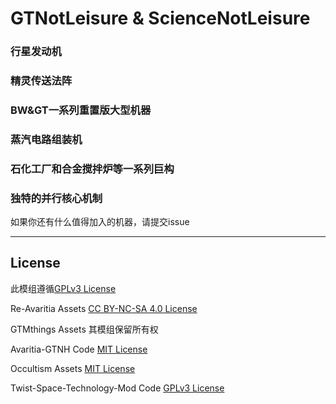 # GTNotLeisure & ScienceNotLeisure

### 行星发动机

### 精灵传送法阵

### BW&GT一系列重置版大型机器

### 蒸汽电路组装机

### 石化工厂和合金搅拌炉等一系列巨构

### 独特的并行核心机制

如果你还有什么值得加入的机器，请提交issue

---

## License
此模组遵循[GPLv3 License](https://www.gnu.org/licenses/gpl-3.0.html)

Re-Avaritia Assets [CC BY-NC-SA 4.0 License](https://creativecommons.org/licenses/by-nc-sa/4.0/)

GTMthings Assets 其模组保留所有权

Avaritia-GTNH Code [MIT License](https://mit-license.org/)

Occultism Assets [MIT License](https://mit-license.org/)

Twist-Space-Technology-Mod Code [GPLv3 License](https://www.gnu.org/licenses/gpl-3.0.html)

